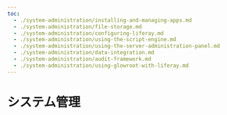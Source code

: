 ```yaml
---
toc:
  - ./system-administration/installing-and-managing-apps.md
  - ./system-administration/file-storage.md
  - ./system-administration/configuring-liferay.md
  - ./system-administration/using-the-script-engine.md
  - ./system-administration/using-the-server-administration-panel.md
  - ./system-administration/data-integration.md
  - ./system-administration/audit-framework.md
  - ./system-administration/using-glowroot-with-liferay.md
---
```

# システム管理
